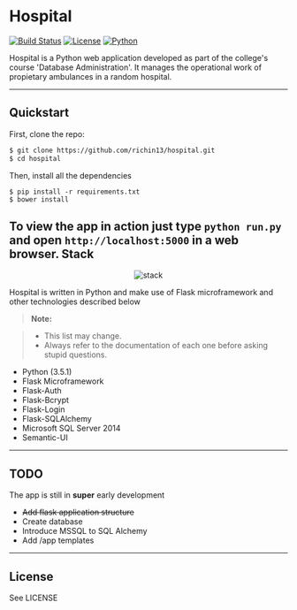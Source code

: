 Hospital
===================

[![Build Status](https://api.travis-ci.org/richin13/hospital.svg?branch=development)](https://travis-ci.org/richin13/hospital) [![License](https://img.shields.io/badge/license-GPLv3-blue.svg)](https://www.gnu.org/licenses/gpl-3.0.en.html)
[![Python](https://img.shields.io/badge/python-3.5-gren.svg)](https://www.python.org/downloads/release/python-350/)


Hospital is a Python web application developed as part of the college's course 'Database Administration'. It manages the operational work of propietary ambulances in a random hospital.



----------

Quickstart
------------

First, clone the repo:

```bash
$ git clone https://github.com/richin13/hospital.git
$ cd hospital
```

Then, install all the dependencies

```
$ pip install -r requirements.txt
$ bower install
```

To view the app in action just type `python run.py` and open `http://localhost:5000` in a web browser.
Stack
-------------
<p align="center">
  <img src="http://i.imgur.com/zdfp6tS.png" alt="stack" />
</p>

Hospital is written in Python and make use of Flask microframework and other technologies described below

> **Note:**

> - This list may change.
> - Always refer to the documentation of each one before asking stupid questions.

* Python (3.5.1)
* Flask Microframework
 * Flask-Auth
 * Flask-Bcrypt
 * Flask-Login
 * Flask-SQLAlchemy
* Microsoft SQL Server 2014
* Semantic-UI

-------------

TODO
-------------

The app is still in __super__ early development

* ~~Add flask application structure~~
* Create database
* Introduce MSSQL to SQL Alchemy
* Add /app templates

----------

License
------------------

See LICENSE
